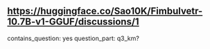 ## https://huggingface.co/Sao10K/Fimbulvetr-10.7B-v1-GGUF/discussions/1

contains_question: yes
question_part: q3_km?
